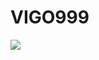 <!DOCTYPE html>
<html>
<head>
   <title>Penggunaan Tag Image</title>
</head>
<body>
   <h1>VIGO999</h1>
   <img src="LINK GAMBAR" />
</body>
</html>

